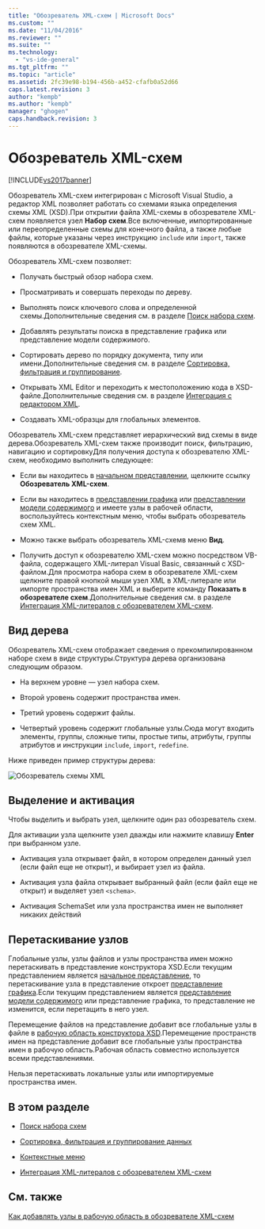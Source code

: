 ```yaml
---
title: "Обозреватель XML-схем | Microsoft Docs"
ms.custom: ""
ms.date: "11/04/2016"
ms.reviewer: ""
ms.suite: ""
ms.technology: 
  - "vs-ide-general"
ms.tgt_pltfrm: ""
ms.topic: "article"
ms.assetid: 2fc39e98-b194-456b-a452-cfafb0a52d66
caps.latest.revision: 3
author: "kempb"
ms.author: "kempb"
manager: "ghogen"
caps.handback.revision: 3
---
```

# Обозреватель XML-схем
[!INCLUDE[vs2017banner](../code-quality/includes/vs2017banner.md)]

Обозреватель XML\-схем интегрирован с Microsoft Visual Studio, а редактор XML позволяет работать со схемами языка определения схемы XML \(XSD\).При открытии файла XML\-схемы в обозревателе XML\-схем появляется узел **Набор схем**.Все включенные, импортированные или переопределенные схемы для конечного файла, а также любые файлы, которые указаны через инструкцию `include` или `import`, также появляются в обозревателе XML\-схемы.  
  
 Обозреватель XML\-схем позволяет:  
  
-   Получать быстрый обзор набора схем.  
  
-   Просматривать и совершать переходы по дереву.  
  
-   Выполнять поиск ключевого слова и определенной схемы.Дополнительные сведения см. в разделе [Поиск набора схем](../xml-tools/searching-the-schema-set.md).  
  
-   Добавлять результаты поиска в представление графика или представление модели содержимого.  
  
-   Сортировать дерево по порядку документа, типу или имени.Дополнительные сведения см. в разделе [Сортировка, фильтрация и группирование](../xml-tools/sorting-filtering-and-grouping-xml-schema-explorer.md).  
  
-   Открывать XML Editor и переходить к местоположению кода в XSD\-файле.Дополнительные сведения см. в разделе [Интеграция с редактором XML](../xml-tools/integration-with-xml-editor.md).  
  
-   Создавать XML\-образцы для глобальных элементов.  
  
 Обозреватель XML\-схем представляет иерархический вид схемы в виде дерева.Обозреватель XML\-схем также производит поиск, фильтрацию, навигацию и сортировкуДля получения доступа к обозревателю XML\-схем, необходимо выполнить следующее:  
  
-   Если вы находитесь в [начальном представлении](../xml-tools/start-view.md), щелкните ссылку **Обозреватель XML\-схем**.  
  
-   Если вы находитесь в [представлении графика](../xml-tools/graph-view.md) или [представлении модели содержимого](../xml-tools/content-model-view.md) и имеете узлы в рабочей области, воспользуйтесь контекстным меню, чтобы выбрать обозреватель схем XML.  
  
-   Можно также выбрать обозреватель XML\-схемв меню **Вид**.  
  
-   Получить доступ к обозревателю XML\-схем можно посредством VB\-файла, содержащего XML\-литерал Visual Basic, связанный с XSD\-файлом.Для просмотра набора схем в обозревателе XML\-схем щелкните правой кнопкой мыши узел XML в XML\-литерале или импорте пространства имен XML и выберите команду **Показать в обозревателе схем**.Дополнительные сведения см. в разделе [Интеграция XML\-литералов с обозревателем XML\-схем](../xml-tools/integration-of-xml-literals-with-xml-schema-explorer.md).  
  
## Вид дерева  
 Обозреватель XML\-схем отображает сведения о прекомпилированном наборе схем в виде структуры.Структура дерева организована следующим образом.  
  
-   На верхнем уровне — узел набора схем.  
  
-   Второй уровень содержит пространства имен.  
  
-   Третий уровень содержит файлы.  
  
-   Четвертый уровень содержит глобальные узлы.Сюда могут входить элементы, группы, сложные типы, простые типы, атрибуты, группы атрибутов и инструкции `include`, `import`, `redefine`.  
  
 Ниже приведен пример структуры дерева:  
  
 ![Обозреватель схемы XML](../xml-tools/media/xmlschemaexplorer.gif "XMLSchemaExplorer")  
  
## Выделение и активация  
 Чтобы выделить и выбрать узел, щелкните один раз обозреватель схем.  
  
 Для активации узла щелкните узел дважды или нажмите клавишу **Enter** при выбранном узле.  
  
-   Активация узла открывает файл, в котором определен данный узел \(если файл еще не открыт\), и выбирает узел из файла.  
  
-   Активация узла файла открывает выбранный файл \(если файл еще не открыт\) и выделяет узел `<schema>`.  
  
-   Активация SchemaSet или узла пространства имен не выполняет никаких действий  
  
## Перетаскивание узлов  
 Глобальные узлы, узлы файлов и узлы пространства имен можно перетаскивать в представление конструктора XSD.Если текущим представлением является [начальное представление](../xml-tools/start-view.md), то перетаскивание узла в представление откроет [представление графика](../xml-tools/graph-view.md).Если текущим представлением является [представление модели содержимого](../xml-tools/content-model-view.md) или представление графика, то представление не изменится, если перетащить в него узел.  
  
 Перемещение файлов на представление добавит все глобальные узлы в файле в [рабочую область конструктора XSD](../xml-tools/xml-schema-designer-workspace.md).Перемещение пространств имен на представление добавит все глобальные узлы пространства имен в рабочую область.Рабочая область совместно используется всеми представлениями.  
  
 Нельзя перетаскивать локальные узлы или импортируемые пространства имен.  
  
## В этом разделе  
  
-   [Поиск набора схем](../xml-tools/searching-the-schema-set.md)  
  
-   [Сортировка, фильтрация и группирование данных](../xml-tools/sorting-filtering-and-grouping-xml-schema-explorer.md)  
  
-   [Контекстные меню](../xml-tools/context-menus-xml-schema-explorer.md)  
  
-   [Интеграция XML\-литералов с обозревателем XML\-схем](../xml-tools/integration-of-xml-literals-with-xml-schema-explorer.md)  
  
## См. также  
 [Как добавлять узлы в рабочую область в обозревателе XML\-схем](../Topic/How%20to:%20Add%20Nodes%20to%20the%20Workspace%20from%20the%20XML%20Schema%20Explorer.md)
